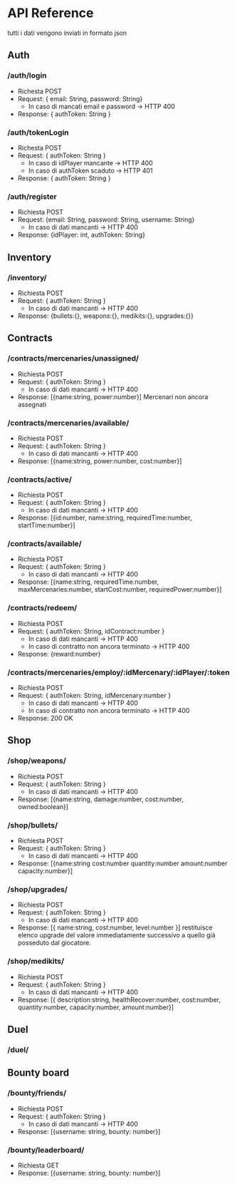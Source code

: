 # API Reference
tutti i dati vengono inviati in formato json

## Auth
### /auth/login
- Richesta POST
- Request: { email: String, password: String}
    - In caso di mancati email e password -> HTTP 400
- Response: { authToken: String }

### /auth/tokenLogin
- Richesta POST
- Request: { authToken: String }
    - In caso di idPlayer mancante -> HTTP 400
    - In caso di authToken scaduto -> HTTP 401
- Response: { authToken: String }

### /auth/register
- Richiesta POST
- Request: {email: String, password: String, username: String}
  - In caso di dati mancanti -> HTTP 400
- Response: {idPlayer: int, authToken: String}

## Inventory
### /inventory/
- Richiesta POST
- Request: { authToken: String }
  - In caso di dati mancanti -> HTTP 400
- Response: {bullets:{}, weapons:{}, medikits:{}, upgrades:{}}

## Contracts
### /contracts/mercenaries/unassigned/
- Richiesta POST
- Request: { authToken: String }
  - In caso di dati mancanti -> HTTP 400
- Response: [{name:string, power:number}] Mercenari non ancora assegnati

### /contracts/mercenaries/available/
- Richiesta POST
- Request: { authToken: String }
  - In caso di dati mancanti -> HTTP 400
- Response: [{name:string, power:number, cost:number}]

### /contracts/active/
- Richiesta POST
- Request: { authToken: String }
  - In caso di dati mancanti -> HTTP 400
- Response: [{id:number, name:string, requiredTime:number, startTime:number}]

### /contracts/available/
- Richiesta POST
- Request: { authToken: String }
  - In caso di dati mancanti -> HTTP 400
- Response: [{name:string, requiredTime:number, maxMercenaries:number, startCost:number, requiredPower:number}]

### /contracts/redeem/
- Richiesta POST
- Request: { authToken: String, idContract:number }
  - In caso di dati mancanti -> HTTP 400
  - In caso di contratto non ancora terminato -> HTTP 400
- Response: {reward:number}

### /contracts/mercenaries/employ/:idMercenary/:idPlayer/:token
- Richiesta POST
- Request: { authToken: String, idMercenary:number }
  - In caso di dati mancanti -> HTTP 400
  - In caso di contratto non ancora terminato -> HTTP 400
- Response: 200 OK

## Shop
### /shop/weapons/
- Richiesta POST
- Request: { authToken: String }
  - In caso di dati mancanti -> HTTP 400
- Response: [{name:string, damage:number, cost:number, owned:boolean}]

### /shop/bullets/
- Richiesta POST
- Request: { authToken: String }
  - In caso di dati mancanti -> HTTP 400
- Response: [{name:string
     cost:number
     quantity:number
     amount:number
     capacity:number}]

### /shop/upgrades/
- Richiesta POST
- Request: { authToken: String }
  - In caso di dati mancanti -> HTTP 400
- Response: [{
    name:string,
    cost:number, 
    level:number
}] restituisce elenco upgrade del valore immediatamente successivo a quello già posseduto dal giocatore.

### /shop/medikits/
- Richiesta POST
- Request: { authToken: String }
  - In caso di dati mancanti -> HTTP 400
- Response: [{
    description:string,
    healthRecover:number,
    cost:number,
    quantity:number,
    capacity:number,
    amount:number}]

## Duel
### /duel/

## Bounty board
### /bounty/friends/
- Richiesta POST
- Request: { authToken: String }
  - In caso di dati mancanti -> HTTP 400
- Response: [{username: string, bounty: number}]


### /bounty/leaderboard/
- Richiesta GET
- Response: [{username: string, bounty: number}]

